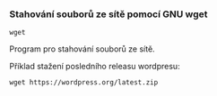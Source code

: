 ### Stahování souborů ze sítě pomocí GNU wget

`wget`

Program pro stahování souborů ze sítě.

Příklad stažení posledního releasu wordpresu:

```shell
wget https://wordpress.org/latest.zip
```